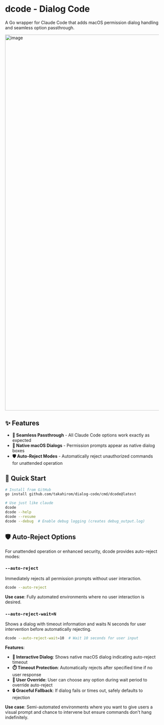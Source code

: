 # dcode - Dialog Code

A Go wrapper for Claude Code that adds macOS permission dialog handling and seamless option passthrough.

<img width="1552" height="1232" alt="image" src="https://github.com/user-attachments/assets/51e4a423-7365-43ee-a93f-c2b319768a26" />


## ✨ Features

- **🔄 Seamless Passthrough** - All Claude Code options work exactly as expected
- **💬 Native macOS Dialogs** - Permission prompts appear as native dialog boxes
- **🛡️ Auto-Reject Modes** - Automatically reject unauthorized commands for unattended operation

## 🚀 Quick Start

```bash
# Install from GitHub
go install github.com/takahirom/dialog-code/cmd/dcode@latest

# Use just like claude
dcode
dcode --help
dcode --resume
dcode --debug  # Enable debug logging (creates debug_output.log)
```

## 🛡️ Auto-Reject Options

For unattended operation or enhanced security, dcode provides auto-reject modes:

### `--auto-reject`
Immediately rejects all permission prompts without user interaction.

```bash
dcode --auto-reject
```

**Use case**: Fully automated environments where no user interaction is desired.

### `--auto-reject-wait=N`
Shows a dialog with timeout information and waits N seconds for user intervention before automatically rejecting.

```bash
dcode --auto-reject-wait=10  # Wait 10 seconds for user input
```

**Features**:
- **📱 Interactive Dialog**: Shows native macOS dialog indicating auto-reject timeout
- **⏱️ Timeout Protection**: Automatically rejects after specified time if no user response
- **🎯 User Override**: User can choose any option during wait period to override auto-reject
- **🔒 Graceful Fallback**: If dialog fails or times out, safely defaults to rejection

**Use case**: Semi-automated environments where you want to give users a visual prompt and chance to intervene but ensure commands don't hang indefinitely.
